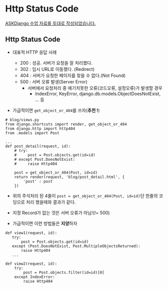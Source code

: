 # Http Status Code

[ASKDjango 수업 자료를 토대로 작성되었습니다.](https://nomade.kr/vod/django/13/)

## Http Status Code

- 대표적 HTTP 응답 사례
  - 200 : 성공. 서버가 요청을 잘 처리했다.
  - 302 : 임시 URL로 이동했다. (Redirect)
  - 404 : 서버가 요청한 페이지를 찾을 수 없다.(Not Found)
  - 500 : 서버 오류 발생(Server Error)
    - 서버에서 요청처리 중 예기치못한 오류(코드오류, 설정오류)가 발생할 경우
      - IndexError, KeyError, django.db.models.ObjectDoesNotExist, ... 등


- 가급적이면 `get_object_or_404`를 쓰자(<b>추천 !</b>)

```
# blog/views.py
from django.shortcuts import render, get_object_or_404
from django.http import http404
from .models import Post

...
def post_detail(request, id):
    # try:
    #     post = Post.objects.get(id=id)
    # except Post.DoesNotExist:
    #     raise Http404

    post = get_object_or_404(Post, id=id)
    return render(request, 'blog/post_detail.html', {
        'post' : post
    })
```

- 위의 주석처리 된 4줄이 `post = get_object_or_404(Post, id=id)`단 한줄의 코딩으로 처리 했을때와 결과가 같다.

- 지정 Record가 없는 것은 서버 오류가 아님!(!= 500)

- 가급적이면 이런 방법들은 <b>지양</b>하자
```
def view1(request, id):
   try:
       post = Post.objects.get(id=id)
   except (Post.DoesNotExist, Post.MultipleObjectsReturned):
       raise Http404
   ...

def view2(request, id):
    try:
        post = Post.objects.filter(id=id)[0]
    except IndexError:
        raise Http404
```
